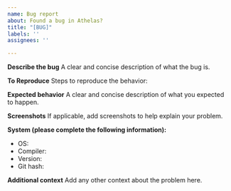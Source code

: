 ```yaml
---
name: Bug report
about: Found a bug in Athelas?
title: "[BUG]"
labels: ''
assignees: ''

---
```


**Describe the bug**
A clear and concise description of what the bug is.

**To Reproduce**
Steps to reproduce the behavior:

**Expected behavior**
A clear and concise description of what you expected to happen.

**Screenshots**
If applicable, add screenshots to help explain your problem.

**System (please complete the following information):**
 - OS:
 - Compiler:
 - Version:
 - Git hash:

**Additional context**
Add any other context about the problem here.

